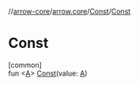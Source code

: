 //[arrow-core](../../../index.md)/[arrow.core](../index.md)/[Const](index.md)/[Const](-const.md)

# Const

[common]\
fun &lt;[A](index.md)&gt; [Const](-const.md)(value: [A](index.md))
